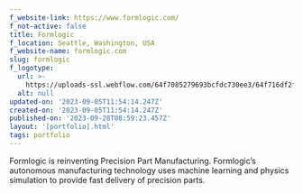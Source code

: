 ```yaml
---
f_website-link: https://www.formlogic.com/
f_not-active: false
title: Formlogic
f_location: Seattle, Washington, USA
f_website-name: formlogic.com
slug: formlogic
f_logotype:
  url: >-
    https://uploads-ssl.webflow.com/64f7085279693bcfdc730ee3/64f716df2f8591aafae41fcf_Formlogic.png
  alt: null
updated-on: '2023-09-05T11:54:14.247Z'
created-on: '2023-09-05T11:54:14.247Z'
published-on: '2023-09-28T08:59:23.457Z'
layout: '[portfolio].html'
tags: portfolio
---
```


Formlogic is reinventing Precision Part Manufacturing. Formlogic’s autonomous manufacturing technology uses machine learning and physics simulation to provide fast delivery of precision parts.  

  

‍
